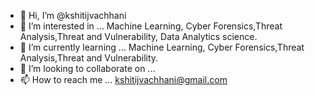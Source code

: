 - 👋 Hi, I’m @kshitijvachhani
- 👀 I’m interested in ... Machine Learning, Cyber Forensics,Threat Analysis,Threat and Vulnerability, Data Analytics science.
- 🌱 I’m currently learning ... Machine Learning, Cyber Forensics,Threat Analysis,Threat and Vulnerability.
- 💞️ I’m looking to collaborate on ...
- 📫 How to reach me ... kshitijvachhani@gmail.com

<!---
kshitijvachhani/kshitijvachhani is a ✨ special ✨ repository because its `README.md` (this file) appears on your GitHub profile.
You can click the Preview link to take a look at your changes.
--->

